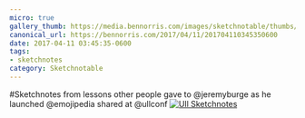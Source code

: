 ```yaml
---
micro: true
gallery_thumb: https://media.bennorris.com/images/sketchnotable/thumbs/ull-2017-sketchnotes-10.jpg
canonical_url: https://bennorris.com/2017/04/11/201704110345350600
date: 2017-04-11 03:45:35-0600
tags:
- sketchnotes
category: Sketchnotable
---
```


#Sketchnotes from lessons other people gave to @jeremyburge as he launched @emojipedia shared at @ullconf [![Ull Sketchnotes](https://media.bennorris.com/images/sketchnotable/ull-2017/ull-2017-sketchnotes-10.jpg)](https://media.bennorris.com/images/sketchnotable/ull-2017/ull-2017-sketchnotes-10.jpg)